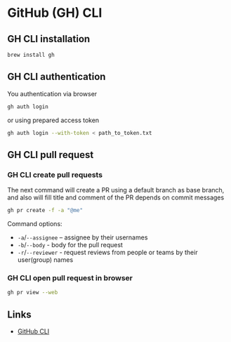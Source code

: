 # GitHub (GH) CLI
## GH CLI installation
```bash
brew install gh
```

## GH CLI authentication
You authentication via browser
```bash
gh auth login
```
or using prepared access token
```bash
gh auth login --with-token < path_to_token.txt
```

## GH CLI pull request
### GH CLI create pull requests
The next command will create a PR using a default branch as base branch, and
also will fill title and comment of the PR depends on commit messages
```bash
gh pr create -f -a "@me"
```
Command options:
* `-a`/`--assignee` – assignee by their usernames
* `-b`/`--body`     - body for the pull request
* `-r`/`--reviewer` - request reviews from people or teams by their user(group) names

### GH CLI open pull request in browser
```bash
gh pr view --web
```

## Links
* [GitHub CLI](https://github.com/cli/cli)
